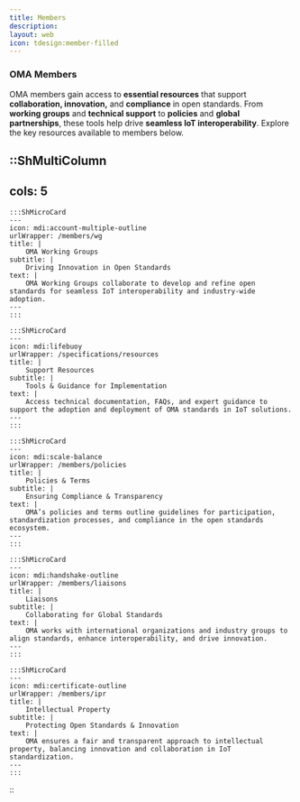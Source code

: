 ```yaml
---
title: Members
description:
layout: web
icon: tdesign:member-filled
---
```

### OMA Members

OMA members gain access to **essential resources** that support **collaboration, innovation,** and **compliance** in open standards. From **working groups** and **technical support** to **policies** and **global partnerships**, these tools help drive **seamless IoT interoperability**. Explore the key resources available to members below.  
 


::ShMultiColumn
---
cols: 5
---

    :::ShMicroCard
    ---
    icon: mdi:account-multiple-outline
    urlWrapper: /members/wg
    title: |
        OMA Working Groups
    subtitle: |
        Driving Innovation in Open Standards
    text: |
        OMA Working Groups collaborate to develop and refine open standards for seamless IoT interoperability and industry-wide adoption.
    ---
    :::

    :::ShMicroCard
    ---
    icon: mdi:lifebuoy
    urlWrapper: /specifications/resources
    title: |
        Support Resources
    subtitle: |
        Tools & Guidance for Implementation
    text: |
        Access technical documentation, FAQs, and expert guidance to support the adoption and deployment of OMA standards in IoT solutions.
    ---
    :::

    :::ShMicroCard
    ---
    icon: mdi:scale-balance
    urlWrapper: /members/policies
    title: |
        Policies & Terms
    subtitle: |
        Ensuring Compliance & Transparency
    text: |
        OMA’s policies and terms outline guidelines for participation, standardization processes, and compliance in the open standards ecosystem.
    ---
    :::

    :::ShMicroCard
    ---
    icon: mdi:handshake-outline
    urlWrapper: /members/liaisons
    title: |
        Liaisons
    subtitle: |
        Collaborating for Global Standards
    text: |
        OMA works with international organizations and industry groups to align standards, enhance interoperability, and drive innovation.
    ---
    :::

    :::ShMicroCard
    ---
    icon: mdi:certificate-outline
    urlWrapper: /members/ipr
    title: |
        Intellectual Property
    subtitle: |
        Protecting Open Standards & Innovation
    text: |
        OMA ensures a fair and transparent approach to intellectual property, balancing innovation and collaboration in IoT standardization.
    ---
    :::

::
